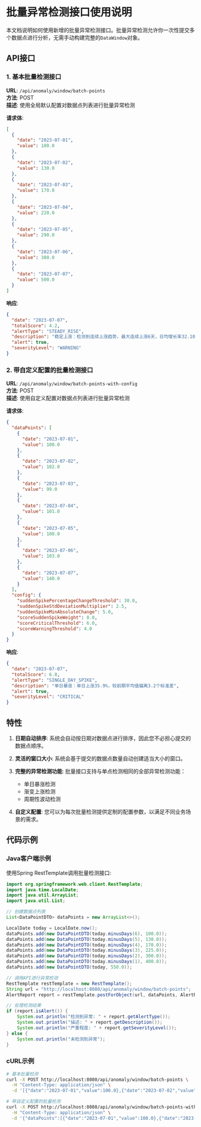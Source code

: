 # 批量异常检测接口使用说明

本文档说明如何使用新增的批量异常检测接口。批量异常检测允许你一次性提交多个数据点进行分析，无需手动构建完整的`DataWindow`对象。

## API接口

### 1. 基本批量检测接口

**URL**: `/api/anomaly/window/batch-points`  
**方法**: POST  
**描述**: 使用全局默认配置对数据点列表进行批量异常检测

**请求体**:
```json
[
  {
    "date": "2023-07-01",
    "value": 100.0
  },
  {
    "date": "2023-07-02",
    "value": 130.0
  },
  {
    "date": "2023-07-03",
    "value": 170.0
  },
  {
    "date": "2023-07-04",
    "value": 220.0
  },
  {
    "date": "2023-07-05",
    "value": 290.0
  },
  {
    "date": "2023-07-06",
    "value": 380.0
  },
  {
    "date": "2023-07-07",
    "value": 500.0
  }
]
```

**响应**:
```json
{
  "date": "2023-07-07",
  "totalScore": 4.2,
  "alertType": "STEADY_RISE",
  "description": "稳定上涨：检测到连续上涨趋势，最大连续上涨6天，日均增长率32.10%，拟合度R²=0.98",
  "alert": true,
  "severityLevel": "WARNING"
}
```

### 2. 带自定义配置的批量检测接口

**URL**: `/api/anomaly/window/batch-points-with-config`  
**方法**: POST  
**描述**: 使用自定义配置对数据点列表进行批量异常检测

**请求体**:
```json
{
  "dataPoints": [
    {
      "date": "2023-07-01",
      "value": 100.0
    },
    {
      "date": "2023-07-02",
      "value": 102.0
    },
    {
      "date": "2023-07-03",
      "value": 99.0
    },
    {
      "date": "2023-07-04",
      "value": 101.0
    },
    {
      "date": "2023-07-05",
      "value": 100.0
    },
    {
      "date": "2023-07-06",
      "value": 103.0
    },
    {
      "date": "2023-07-07",
      "value": 140.0
    }
  ],
  "config": {
    "suddenSpikePercentageChangeThreshold": 30.0,
    "suddenSpikeStdDeviationMultiplier": 2.5,
    "suddenSpikeMinAbsoluteChange": 5.0,
    "scoreSuddenSpikeWeight": 8.0,
    "scoreCriticalThreshold": 6.0,
    "scoreWarningThreshold": 4.0
  }
}
```

**响应**:
```json
{
  "date": "2023-07-07",
  "totalScore": 6.8,
  "alertType": "SINGLE_DAY_SPIKE",
  "description": "单日暴涨：单日上涨35.9%，较前期平均值偏离3.2个标准差",
  "alert": true,
  "severityLevel": "CRITICAL"
}
```

## 特性

1. **日期自动排序**: 系统会自动按日期对数据点进行排序，因此您不必担心提交的数据点顺序。

2. **灵活的窗口大小**: 系统会基于提交的数据点数量自动创建适当大小的窗口。

3. **完整的异常检测功能**: 批量接口支持与单点检测相同的全部异常检测功能：
   - 单日暴涨检测
   - 渐变上涨检测
   - 周期性波动检测

4. **自定义配置**: 您可以为每次批量检测提供定制的配置参数，以满足不同业务场景的需求。

## 代码示例

### Java客户端示例

使用Spring RestTemplate调用批量检测接口:

```java
import org.springframework.web.client.RestTemplate;
import java.time.LocalDate;
import java.util.ArrayList;
import java.util.List;

// 创建数据点列表
List<DataPointDTO> dataPoints = new ArrayList<>();

LocalDate today = LocalDate.now();
dataPoints.add(new DataPointDTO(today.minusDays(6), 100.0));
dataPoints.add(new DataPointDTO(today.minusDays(5), 130.0));
dataPoints.add(new DataPointDTO(today.minusDays(4), 170.0));
dataPoints.add(new DataPointDTO(today.minusDays(3), 225.0));
dataPoints.add(new DataPointDTO(today.minusDays(2), 300.0));
dataPoints.add(new DataPointDTO(today.minusDays(1), 400.0));
dataPoints.add(new DataPointDTO(today, 550.0));

// 调用API进行异常检测
RestTemplate restTemplate = new RestTemplate();
String url = "http://localhost:8080/api/anomaly/window/batch-points";
AlertReport report = restTemplate.postForObject(url, dataPoints, AlertReport.class);

// 处理检测结果
if (report.isAlert()) {
    System.out.println("检测到异常: " + report.getAlertType());
    System.out.println("描述: " + report.getDescription());
    System.out.println("严重程度: " + report.getSeverityLevel());
} else {
    System.out.println("未检测到异常");
}
```

### cURL示例

```bash
# 基本批量检测
curl -X POST http://localhost:8080/api/anomaly/window/batch-points \
  -H "Content-Type: application/json" \
  -d '[{"date":"2023-07-01","value":100.0},{"date":"2023-07-02","value":130.0},{"date":"2023-07-03","value":170.0},{"date":"2023-07-04","value":225.0},{"date":"2023-07-05","value":300.0},{"date":"2023-07-06","value":400.0},{"date":"2023-07-07","value":550.0}]'

# 带自定义配置的批量检测
curl -X POST http://localhost:8080/api/anomaly/window/batch-points-with-config \
  -H "Content-Type: application/json" \
  -d '{"dataPoints":[{"date":"2023-07-01","value":100.0},{"date":"2023-07-02","value":102.0},{"date":"2023-07-03","value":99.0},{"date":"2023-07-04","value":101.0},{"date":"2023-07-05","value":100.0},{"date":"2023-07-06","value":103.0},{"date":"2023-07-07","value":140.0}],"config":{"suddenSpikePercentageChangeThreshold":30.0}}'
``` 